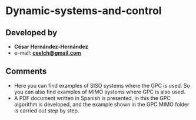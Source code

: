 # Dynamic-systems-and-control

## Developed by

- **César Hernández-Hernández**
- e-mail: **ceelch@gmail.com**

## Comments

- Here you can find examples of SISO systems where the GPC is used. So you can also find examples of MIMO systems where GPC is also used.
- A PDF document written in Spanish is presented, in this the GPC algorithm is developed, and the example shown in the GPC MIMO folder is carried out step by step.